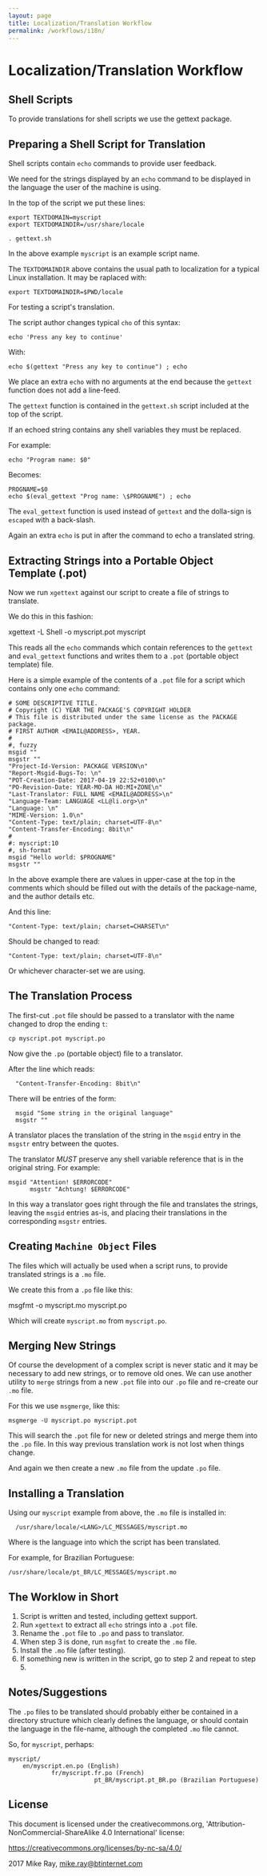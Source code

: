```yaml
---
layout: page
title: Localization/Translation Workflow
permalink: /workflows/i18n/
---
```


# Localization/Translation Workflow

## Shell Scripts

To provide translations for shell scripts we use the gettext package.

## Preparing a Shell Script for Translation

Shell scripts contain `echo` commands to provide user feedback.

We need for the strings displayed by an `echo` command to be displayed in the language the user of 
the machine is using.

In the top of the script we put these lines:

	export TEXTDOMAIN=myscript
	export TEXTDOMAINDIR=/usr/share/locale

	. gettext.sh

In the above example `myscript` is an example script name.

The `TEXTDOMAINDIR` above contains the usual path to localization for a typical Linux installation. 
It may be raplaced with:

	export TEXTDOMAINDIR=$PWD/locale

For testing a script's translation.

The script author changes typical `cho` of this syntax:

	echo 'Press any key to continue'

With:

	echo $(gettext "Press any key to continue") ; echo

We place an extra `echo` with no arguments at the end because the `gettext` function does not add a line-feed.

The `gettext` function is contained in the `gettext.sh` script included at the top of the script.

If an echoed string contains any shell variables they must be replaced.

For example:

	echo "Program name: $0"

Becomes:

	PROGNAME=$0
	echo $(eval_gettext "Prog name: \$PROGNAME") ; echo

The `eval_gettext` function is used instead of `gettext` and the dolla-sign is `escaped` with a 
back-slash.

Again an extra `echo` is put in after the command to echo a translated string.

## Extracting Strings into a Portable Object Template (.pot)

Now we run `xgettext` against our script to create a file of strings to translate.

We do this in this fashion:

   xgettext -L Shell -o myscript.pot myscript

This reads all the `echo` commands which contain references to the `gettext` and `eval_gettext` functions and writes them to a `.pot` (portable object template) file.

Here is a simple example of the contents of a `.pot` file for a script which contains only one `echo` command:



	# SOME DESCRIPTIVE TITLE.
	# Copyright (C) YEAR THE PACKAGE'S COPYRIGHT HOLDER
	# This file is distributed under the same license as the PACKAGE package.
	# FIRST AUTHOR <EMAIL@ADDRESS>, YEAR.
	#
	#, fuzzy
	msgid ""
	msgstr ""
	"Project-Id-Version: PACKAGE VERSION\n"
	"Report-Msgid-Bugs-To: \n"
	"POT-Creation-Date: 2017-04-19 22:52+0100\n"
	"PO-Revision-Date: YEAR-MO-DA HO:MI+ZONE\n"
	"Last-Translator: FULL NAME <EMAIL@ADDRESS>\n"
	"Language-Team: LANGUAGE <LL@li.org>\n"
	"Language: \n"
	"MIME-Version: 1.0\n"
	"Content-Type: text/plain; charset=UTF-8\n"
	"Content-Transfer-Encoding: 8bit\n"
	#
	#: myscript:10
	#, sh-format
	msgid "Hello world: $PROGNAME"
	msgstr ""


In the above example there are values in upper-case at the top in the comments which should be filled out with the details of the package-name, and the author details etc.

And this line:

    "Content-Type: text/plain; charset=CHARSET\n"

Should be changed to read:

    "Content-Type: text/plain; charset=UTF-8\n"

Or whichever character-set we are using.

## The Translation Process

The first-cut `.pot` file should be passed to a translator with the name changed to drop the ending `t`:

    cp myscript.pot myscript.po

Now give the `.po` (portable object) file to a translator.

After the line which reads:

      "Content-Transfer-Encoding: 8bit\n"

There will be entries of the form:

      msgid "Some string in the original language"
      msgstr ""

A translator places the translation of the string in the `msgid` entry in the `msgstr` entry between the	quotes.

The translator _MUST_ preserve any shell variable reference that is in the original string. For example:

    msgid "Attention! $ERRORCODE"
    	  msgstr "Achtung! $ERRORCODE"

In this way a translator goes right through the file and translates the strings, leaving the `msgid` entries as-is, and placing their translations in the corresponding `msgstr` entries.

## Creating `Machine Object` Files

The files which will actually be used when a script runs, to provide translated strings is a `.mo` file.

We create this from a `.po` file like this:

   msgfmt -o myscript.mo myscript.po

Which will create `myscript.mo` from `myscript.po`.

## Merging New Strings

Of course the development of a complex script is never static and it may be necessary to add new strings, or to remove old ones. We can use another utility to `merge` strings from a new `.pot` file into our `.po` file and re-create our `.mo` file.

For this we use `msgmerge`, like this:

    msgmerge -U myscript.po myscript.pot

This will search the `.pot` file for new or deleted strings and merge them into the `.po` file. In this way previous translation work is not lost when things change.

And again we then create a new `.mo` file from the update `.po` file.

## Installing a Translation

Using our `myscript` example from above, the `.mo` file is installed in:

      /usr/share/locale/<LANG>/LC_MESSAGES/myscript.mo

Where <ALANG> is the language into which the script has been translated.

For example, for Brazilian Portuguese:

    /usr/share/locale/pt_BR/LC_MESSAGES/myscript.mo

## The Worklow in Short

1. Script is written and tested, including gettext support.
2. Run `xgettext` to extract all `echo` strings into a `.pot` file.
3. Rename the `.pot` file to `.po` and pass to translator.
4. When step 3 is done, run `msgfmt` to create the `.mo` file.
5. Install the `.mo` file (after testing).
6. If something new is written in the script, go to step 2 and repeat to step 5.

## Notes/Suggestions

The `.po` files to be translated should probably either be contained in a directory structure which clearly defines the language, or should contain the language in the file-name, although the completed `.mo` file cannot.

So, for `myscript`, perhaps:

    myscript/
		en/myscript.en.po (English)
				fr/myscript.fr.po (French)
							pt_BR/myscript.pt_BR.po (Brazilian Portuguese)


## License

This document is licensed under the creativecommons.org, 'Attribution-NonCommercial-ShareAlike 4.0 
International' license:

https://creativecommons.org/licenses/by-nc-sa/4.0/ 

2017 Mike Ray, <mike.ray@btinternet.com>

